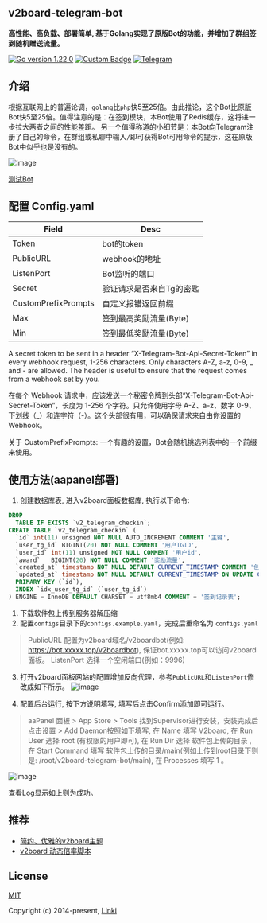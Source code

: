 ## v2board-telegram-bot

**高性能、高负载、部署简单, 基于Golang实现了原版Bot的功能，并增加了群组签到随机赠送流量。**

<p>
  <a href="https://golang.org/doc/devel/release.html#go1.22"><img src="https://img.shields.io/badge/Go-1.22.0-blue.svg" alt="Go version 1.22.0"></a>
  <a href="https://github.com/v2board/v2board/tree/1.7.4"><img alt="Custom Badge" src="https://img.shields.io/badge/v2board-1.7.4-purple?style=flat-square""></a>
  <a href="https://t.me/zeroThemeGroup"><img alt="Telegram" src="https://img.shields.io/badge/交流群组-Telegram-blue?style=flat-square"></a>
</p>

## 介绍
根据互联网上的普遍论调，`golang`比`php`快5至25倍。由此推论，这个Bot比原版Bot快5至25倍。值得注意的是：在签到模块，本Bot使用了Redis缓存，这将进一步拉大两者之间的性能差距。
另一个值得称道的小细节是：本Bot向Telegram注册了自己的命令，在群组或私聊中输入`/`即可获得Bot可用命令的提示，这在原版Bot中似乎也是没有的。

![image](https://github.com/amyouran/v2board-telegram-bot/assets/150254537/5985726c-7ba8-4d61-9617-9ae22991c5db)

[测试Bot](https://t.me/zeroThemeGroup)

## 配置 Config.yaml
| Field                 | Desc                                                       | 
| --------------------- | ------------------------------------------------------------ | 
| Token          | bot的token                   |    
| PublicURL                | webhook的地址                               |      
| ListenPort             | Bot监听的端口                         |  
| Secret          | 验证请求是否来自Tg的密匙                   |
| CustomPrefixPrompts          | 自定义报错返回前缀                   |
| Max | 签到最高奖励流量(Byte) | 
| Min | 签到最低奖励流量(Byte) | 

A secret token to be sent in a header “X-Telegram-Bot-Api-Secret-Token” in every webhook request, 1-256 characters. Only characters A-Z, a-z, 0-9, _ and - are allowed. The header is useful to ensure that the request comes from a webhook set by you.

在每个 Webhook 请求中，应该发送一个秘密令牌到头部“X-Telegram-Bot-Api-Secret-Token”，长度为 1-256 个字符。只允许使用字母 A-Z、a-z、数字 0-9、下划线（_）和连字符（-）。这个头部很有用，可以确保请求来自由你设置的 Webhook。

关于 CustomPrefixPrompts: 一个有趣的设置，Bot会随机挑选列表中的一个前缀来使用。

## 使用方法(aapanel部署)
1. 创建数据库表, 进入v2board面板数据库, 执行以下命令:
````sql
DROP 
  TABLE IF EXISTS `v2_telegram_checkin`;
CREATE TABLE `v2_telegram_checkin` (
  `id` int(11) unsigned NOT NULL AUTO_INCREMENT COMMENT '主键', 
  `user_tg_id` BIGINT(20) NOT NULL COMMENT '用户TGID',
  `user_id` int(11) unsigned NOT NULL COMMENT '用户id',  
  `award` 	BIGINT(20) NOT NULL COMMENT '奖励流量', 
  `created_at` timestamp NOT NULL DEFAULT CURRENT_TIMESTAMP COMMENT '创建时间', 
  `updated_at` timestamp NOT NULL DEFAULT CURRENT_TIMESTAMP ON UPDATE CURRENT_TIMESTAMP COMMENT '更新时间', 
  PRIMARY KEY (`id`), 
  INDEX `idx_user_tg_id` (`user_tg_id`)
) ENGINE = InnoDB DEFAULT CHARSET = utf8mb4 COMMENT = '签到记录表';
````
1. 下载软件包上传到服务器解压缩
2. 配置`configs`目录下的`configs.example.yaml`，完成后重命名为 `configs.yaml`
   
> PublicURL 配置为v2board域名/v2boardbot(例如: https://bot.xxxxx.top/v2boardbot), 保证bot.xxxxx.top可以访问v2board面板。
> ListenPort 选择一个空闲端口(例如：9996)

3. 打开v2board面板网站的配置增加反向代理，参考`PublicURL`和`ListenPort`修改成如下所示。
![image](https://github.com/amyouran/v2board-telegram-bot/assets/150254537/3551d8f9-2ff8-424f-8d0b-cac69a2619dc)

4. 配置后台运行, 按下方说明填写, 填写后点击Confirm添加即可运行。

> aaPanel 面板 > App Store > Tools
> 找到Supervisor进行安装，安装完成后点击设置 > Add Daemon按照如下填写, 
> 在 Name 填写 V2board, 
> 在 Run User 选择 root (有权限的用户即可), 
> 在 Run Dir 选择 软件包上传的目录 , 
> 在 Start Command 填写 软件包上传的目录/main(例如上传到root目录下则是: /root/v2board-telegram-bot/main), 
> 在 Processes 填写 1 。

![image](https://github.com/amyouran/v2board-telegram-bot/assets/150254537/3abd3737-ba3a-4af9-838e-9f1a5ec226cf)

查看Log显示如上则为成功。

## 推荐

- [简约、优雅的v2board主题](https://github.com/amyouran/V2b-Zero-Theme)
- [v2board 动态倍率脚本](https://github.com/amyouran/v2board-dynamic-rate)

## License

[MIT](https://opensource.org/licenses/MIT)

Copyright (c) 2014-present, [Linki](https://t.me/is_linki)
